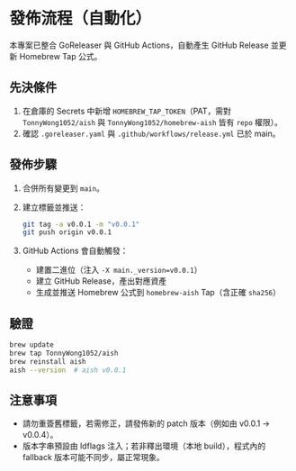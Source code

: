 # 發佈流程（自動化）

本專案已整合 GoReleaser 與 GitHub Actions，自動產生 GitHub Release 並更新 Homebrew Tap 公式。

## 先決條件

1. 在倉庫的 Secrets 中新增 `HOMEBREW_TAP_TOKEN`（PAT，需對 `TonnyWong1052/aish` 與 `TonnyWong1052/homebrew-aish` 皆有 `repo` 權限）。
2. 確認 `.goreleaser.yaml` 與 `.github/workflows/release.yml` 已於 main。

## 發佈步驟

1. 合併所有變更到 `main`。
2. 建立標籤並推送：

   ```bash
   git tag -a v0.0.1 -m "v0.0.1"
   git push origin v0.0.1
   ```

3. GitHub Actions 會自動觸發：
   - 建置二進位（注入 `-X main._version=v0.0.1`）
   - 建立 GitHub Release，產出對應資產
   - 生成並推送 Homebrew 公式到 `homebrew-aish` Tap（含正確 `sha256`）

## 驗證

```bash
brew update
brew tap TonnyWong1052/aish
brew reinstall aish
aish --version  # aish v0.0.1
```

## 注意事項

- 請勿重簽舊標籤，若需修正，請發佈新的 patch 版本（例如由 v0.0.1 → v0.0.4）。
- 版本字串預設由 ldflags 注入；若非釋出環境（本地 build），程式內的 fallback 版本可能不同步，屬正常現象。
